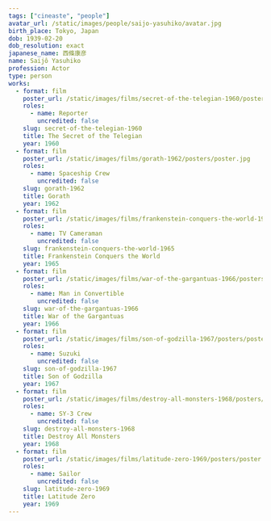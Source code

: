 ```yaml
---
tags: ["cineaste", "people"]
avatar_url: /static/images/people/saijo-yasuhiko/avatar.jpg
birth_place: Tokyo, Japan
dob: 1939-02-20
dob_resolution: exact
japanese_name: 西條康彦
name: Saijô Yasuhiko
profession: Actor
type: person
works:
  - format: film
    poster_url: /static/images/films/secret-of-the-telegian-1960/posters/poster.jpg
    roles:
      - name: Reporter
        uncredited: false
    slug: secret-of-the-telegian-1960
    title: The Secret of the Telegian
    year: 1960
  - format: film
    poster_url: /static/images/films/gorath-1962/posters/poster.jpg
    roles:
      - name: Spaceship Crew
        uncredited: false
    slug: gorath-1962
    title: Gorath
    year: 1962
  - format: film
    poster_url: /static/images/films/frankenstein-conquers-the-world-1965/posters/poster.jpg
    roles:
      - name: TV Cameraman
        uncredited: false
    slug: frankenstein-conquers-the-world-1965
    title: Frankenstein Conquers the World
    year: 1965
  - format: film
    poster_url: /static/images/films/war-of-the-gargantuas-1966/posters/poster.jpg
    roles:
      - name: Man in Convertible
        uncredited: false
    slug: war-of-the-gargantuas-1966
    title: War of the Gargantuas
    year: 1966
  - format: film
    poster_url: /static/images/films/son-of-godzilla-1967/posters/poster.jpg
    roles:
      - name: Suzuki
        uncredited: false
    slug: son-of-godzilla-1967
    title: Son of Godzilla
    year: 1967
  - format: film
    poster_url: /static/images/films/destroy-all-monsters-1968/posters/poster.jpg
    roles:
      - name: SY-3 Crew
        uncredited: false
    slug: destroy-all-monsters-1968
    title: Destroy All Monsters
    year: 1968
  - format: film
    poster_url: /static/images/films/latitude-zero-1969/posters/poster.jpg
    roles:
      - name: Sailor
        uncredited: false
    slug: latitude-zero-1969
    title: Latitude Zero
    year: 1969
---
```

